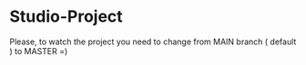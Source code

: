 # Studio-Project
Please, to watch the project you need to change from MAIN branch ( default ) to MASTER =)
